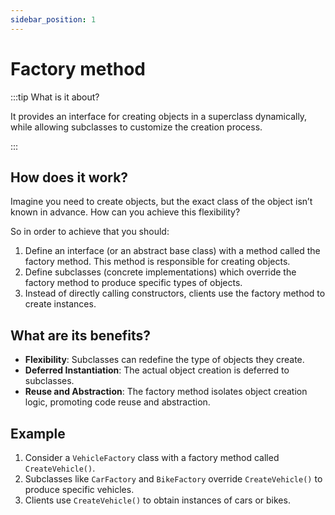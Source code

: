 ```yaml
---
sidebar_position: 1
---
```


# Factory method

:::tip What is it about?

It provides an interface for creating objects in a superclass dynamically, while allowing subclasses to customize the creation process.

:::

## How does it work?

Imagine you need to create objects, but the exact class of the object isn’t known in advance. How can you achieve this flexibility?

So in order to achieve that you should:

1. Define an interface (or an abstract base class) with a method called the factory method. This method is responsible for creating objects.
2. Define subclasses (concrete implementations) which override the factory method to produce specific types of objects.
3. Instead of directly calling constructors, clients use the factory method to create instances.

## What are its benefits?

* **Flexibility**: Subclasses can redefine the type of objects they create.
* **Deferred Instantiation**: The actual object creation is deferred to subclasses.
* **Reuse and Abstraction**: The factory method isolates object creation logic, promoting code reuse and abstraction.

## Example

1. Consider a ``VehicleFactory`` class with a factory method called ``CreateVehicle()``.
2. Subclasses like ``CarFactory`` and ``BikeFactory`` override ``CreateVehicle()`` to produce specific vehicles.
3. Clients use ``CreateVehicle()`` to obtain instances of cars or bikes.